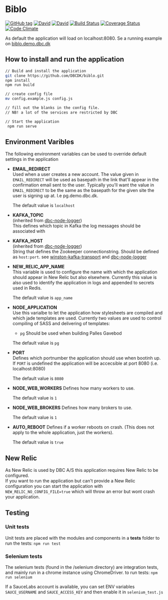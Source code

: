 # Biblo

[![GitHub tag](https://img.shields.io/github/tag/DBCDK/biblo.svg?style=flat-square)](https://github.com/DBCDK/biblo)
[![David](https://img.shields.io/david/DBCDK/biblo.svg?style=flat-square)](https://david-dm.org/DBCDK/biblo#info=dependencies)
[![David](https://img.shields.io/david/dev/DBCDK/biblo.svg?style=flat-square)](https://david-dm.org/DBCDK/biblo#info=devDependencies)
[![Build Status](https://travis-ci.org/DBCDK/biblo.svg?branch=master)](https://travis-ci.org/DBCDK/biblo)
[![Coverage Status](https://coveralls.io/repos/DBCDK/biblo/badge.svg?branch=master&service=github)](https://coveralls.io/github/DBCDK/biblo?branch=master)
[![Code Climate](https://codeclimate.com/github/DBCDK/biblo/badges/gpa.svg)](https://codeclimate.com/github/DBCDK/biblo)

As default the application will load on localhost:8080. Se a running example on [biblo.demo.dbc.dk](https://biblo.demo.dbc.dk)

## How to install and run the application
```bash
// Build and install the application
git clone https://github.com/DBCDK/biblo.git
npm install
npm run build

// create config file
mv config.example.js config.js

// fill out the blanks in the config file. 
// NB! a lot of the services are restricted by DBC

// Start the application
 npm run serve
```

## Environment Varibles
The following environment variables can be used to override default settings in the application

- __EMAIL_REDIRECT__  
Used when a user creates a new account. The value given in `EMAIL_REDIRECT` will be used as basepath in the link that'll appear in the confirmation email sent to the user.
Typically you'll want the value in `EMAIL_REDIRECT` to be the same as the basepath for the given site the user is signing up at. I.e pg.demo.dbc.dk.  
  
  The default value is `localhost`

- __KAFKA_TOPIC__  
(inherited from [dbc-node-logger](https://www.npmjs.com/package/dbc-node-logger))  
This defines which topic in Kafka the log messages should be associated with 

- __KAFKA_HOST__  
(inherited from [dbc-node-logger](https://www.npmjs.com/package/dbc-node-logger))  
String that defines the Zookeeper connectionstring. Should be defined as `host:port`. see [winston-kafka-transport](https://www.npmjs.com/package/winston-kafka-transport) and [dbc-node-logger](https://www.npmjs.com/package/dbc-node-logger) 

- __NEW_RELIC_APP_NAME__  
This variable is used to configure the name with which the application should appear in New Relic but also elsewhere.
Currently this value is also used to identify the application in logs and appended to secrets used in Redis.  
  
  The default value is `app_name`

- __NODE_APPLICATION__  
Use this varialbe to let the application how stylesheets are compiled and which jade templates are used.
Currently two values are used to control compiling of SASS and delivering of templates:
  - `pg` Should be used when building Palles Gavebod
  
  The default value is `pg`

- __PORT__  
Defines which portnumber the application should use when bootinh up.
If `PORT` is undefined the application will be accecsible at port 8080 (i.e. localhost:8080)  
  
  The default value is `8080`

- __NODE_WEB_WORKERS__
Defines how many workers to use. 
  
  The default value is `1`
  
- __NODE_WEB_BROKERS__
Defines how many brokers to use.
  
  The default value is `1`

- __AUTO_REBOOT__
Defines if a worker reboots on crash. (This does not apply to the whole application, just the workers).

  The default value is `true`

## New Relic
As New Relic is used by DBC A/S this application requires New Relic to be configured.  
If you want to run the application but can't provide a New Relic configuration you can start the application with `NEW_RELIC_NO_CONFIG_FILE=true` which will throw an error but wont crash your application.

## Testing

### Unit tests
Unit tests are placed with the modules and components in a __tests__ folder
to run the tests: `npm run test`

### Selenium tests
The selenium tests (found in the /selenium directory) are integration tests, and mainly run in a chrome instance using ChromeDriver.
to run tests: `npm run selenium`

If a SauceLabs account is available, you can set ENV variables `SAUCE_USERNAME` and `SAUCE_ACCESS_KEY` and then enable it in `selenium_test.js`

